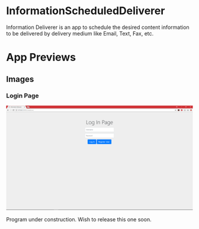 # InformationScheduledDeliverer
Information Deliverer is an app to schedule the desired content information to be delivered by delivery medium like Email, Text, Fax, etc.

# App Previews
## Images
### Login Page
![](https://github.com/vivekVells/InformationScheduledDeliverer/blob/master/WebsiteBlock/memories/Login%20Page%20-%20v1.0.png)

Program under construction. Wish to release this one soon.

